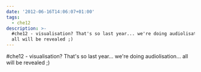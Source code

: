 ```yaml
---
date: '2012-06-16T14:06:07+01:00'
tags:
  - che12
description: >-
  #che12 - visualisation? That's so last year... we're doing audiolisation...
  all will be revealed ;)
---
```

#che12 - visualisation? That's so last year... we're doing audiolisation... all will be revealed ;)
